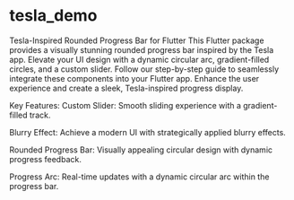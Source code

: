 # tesla_demo

Tesla-Inspired Rounded Progress Bar for Flutter
This Flutter package provides a visually stunning rounded progress bar inspired by the Tesla app. Elevate your UI design with a dynamic circular arc, gradient-filled circles, and a custom slider. Follow our step-by-step guide to seamlessly integrate these components into your Flutter app. Enhance the user experience and create a sleek, Tesla-inspired progress display.

Key Features:
Custom Slider: Smooth sliding experience with a gradient-filled track.

Blurry Effect: Achieve a modern UI with strategically applied blurry effects.

Rounded Progress Bar: Visually appealing circular design with dynamic progress feedback.

Progress Arc: Real-time updates with a dynamic circular arc within the progress bar.
